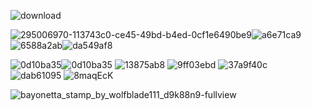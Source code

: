 
![download](https://github.com/Vampxxbi/Vampxxbi/assets/153141743/bf0b91ec-2f17-4df3-a7da-d79cf703fbfa)   

![295006970-113743c0-ce45-49bd-b4ed-0cf1e6490be9](https://github.com/Vampxxbi/Vampxxbi/assets/153141743/b4957123-42cc-4f2b-9314-26cbb8942e93)![a6e71ca9](https://github.com/Vampxxbi/Vampxxbi/assets/153141743/508f9226-cbbb-499c-a626-5d982d72c85e)![6588a2ab](https://github.com/Vampxxbi/Vampxxbi/assets/153141743/10e04ec3-8fd9-472d-af7e-225f836722d3)![da549af8](https://github.com/Vampxxbi/Vampxxbi/assets/153141743/73e865e5-3f22-4b36-b8c3-03d74fbfe1a5)

![0d10ba35](https://github.com/Vampxxbi/Vampxxbi/assets/153141743/44782619-6ca8-4506-ab0d-ff825bd9d78a)![0d10ba35](https://github.com/Vampxxbi/Vampxxbi/assets/153141743/bf5acd42-8377-49a2-afcd-7d46de6e4306)
![13875ab8](https://github.com/Vampxxbi/Vampxxbi/assets/153141743/ab4f0219-5f75-406a-9cbc-f0babfb54c36) ![9ff03ebd](https://github.com/Vampxxbi/Vampxxbi/assets/153141743/90793fc3-1c1b-402c-a04f-3cc5dfc946e6)     ![37a9f40c](https://github.com/Vampxxbi/Vampxxbi/assets/153141743/4a69f145-81f2-45b2-85d6-e5238c40f113)   
                                                                ![dab61095](https://github.com/Vampxxbi/Vampxxbi/assets/153141743/6efb29e4-c8fe-43e2-bfb2-e673fbe6230c)           ![8maqEcK](https://github.com/Vampxxbi/Vampxxbi/assets/153141743/855cb027-2433-4ad0-97b1-cc142c0d2628)
                                                                                                                                                            
                                                                


![bayonetta_stamp_by_wolfblade111_d9k88n9-fullview](https://github.com/Vampxxbi/Vampxxbi/assets/153141743/d2bbc0ea-2fce-41bd-9a8a-776ede443afa)


                                                                    



                                    



